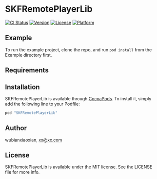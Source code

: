 # SKFRemotePlayerLib

[![CI Status](http://img.shields.io/travis/wubianxiaoxian/SKFRemotePlayerLib.svg?style=flat)](https://travis-ci.org/wubianxiaoxian/SKFRemotePlayerLib)
[![Version](https://img.shields.io/cocoapods/v/SKFRemotePlayerLib.svg?style=flat)](http://cocoapods.org/pods/SKFRemotePlayerLib)
[![License](https://img.shields.io/cocoapods/l/SKFRemotePlayerLib.svg?style=flat)](http://cocoapods.org/pods/SKFRemotePlayerLib)
[![Platform](https://img.shields.io/cocoapods/p/SKFRemotePlayerLib.svg?style=flat)](http://cocoapods.org/pods/SKFRemotePlayerLib)

## Example

To run the example project, clone the repo, and run `pod install` from the Example directory first.

## Requirements

## Installation

SKFRemotePlayerLib is available through [CocoaPods](http://cocoapods.org). To install
it, simply add the following line to your Podfile:

```ruby
pod "SKFRemotePlayerLib"
```

## Author

wubianxiaoxian, xx@xx.com

## License

SKFRemotePlayerLib is available under the MIT license. See the LICENSE file for more info.
